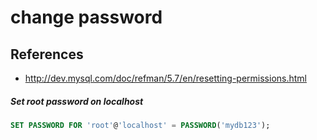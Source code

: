 # change password

## References
* http://dev.mysql.com/doc/refman/5.7/en/resetting-permissions.html

##### Set root password on localhost
```sql
SET PASSWORD FOR 'root'@'localhost' = PASSWORD('mydb123');
```

